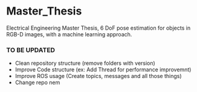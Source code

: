 # Master_Thesis
Electrical Engineering Master Thesis, 6 DoF pose estimation for objects in RGB-D images, with a machine learning approach.

### TO BE UPDATED
- Clean repository structure (remove folders with version)
- Improve Code structure (ex: Add Thread for performance improvemnt)
- Improve ROS usage (Create topics, messages and all those things)
- Change repo nem
